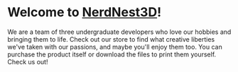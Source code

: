 # Welcome to [NerdNest3D](https://www.nerdnest3d.com/)!

We are a team of three undergraduate developers who love our hobbies and bringing them to life. Check out our store to find what creative liberties we've taken with our passions, and maybe you'll enjoy them too. You can purchase the product itself or download the files to print them yourself. Check us out!
